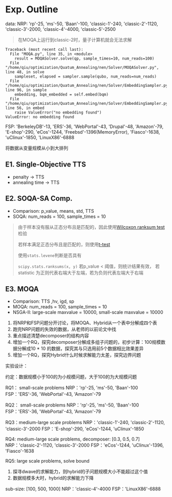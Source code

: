 # Exp. Outline

data: 
NRP: 'rp'-25, 'ms'-50, 'Baan'-100, 'classic-1'-240, 'classic-2'-1120, 'classic-3'-2000, 'classic-4'-4000, 'classic-5'-2500
> 在MOQA上运行到classic-2时，量子计算机就会无法求解
```
Traceback (most recent call last):
  File "MOQA.py", line 35, in <module>
    result = MOQASolver.solve(qp, sample_times=10, num_reads=100)
  File "/home/qiu/optimization/Quatum_Annealing/nen/Solver/MOQASolver.py", line 48, in solve
    sampleset, elapsed = sampler.sample(qubo, num_reads=num_reads)
  File "/home/qiu/optimization/Quatum_Annealing/nen/Solver/EmbeddingSampler.py", line 96, in sample
    embedding, bqm_embedded = self.embed(bqm)
  File "/home/qiu/optimization/Quatum_Annealing/nen/Solver/EmbeddingSampler.py", line 56, in embed
    raise ValueError("no embedding found")
ValueError: no embedding found
```

FSP: 'BerkeleyDB'-13, 'ERS'-36, 'WebPortal'-43, 'Drupal'-48, 'Amazon'-79, 'E-shop'-290, 'eCos'-1244, 'Freebsd'-1396(MemoryError), 
     'Fiasco'-1638, 'uClinux'-1850, 'LinuxX86'-6888

将数据从变量规模从小到大排列
     

## E1. Single-Objective TTS

* penalty -> TTS
* annealing time -> TTS

## E2. SOQA-SA Comp.

* Comparison: p_value, means, std, TTS
* SOQA: num_reads = 100, sample_times = 10
> 由于样本没有服从正态分布且是匹配的，因此使用[Wilcoxon ranksum test](https://docs.scipy.org/doc/scipy/reference/generated/scipy.stats.ranksums.html#scipy.stats.ranksums)检验
> 
> 若样本满足正态分布且是匹配的，则使用[t-test](https://docs.scipy.org/doc/scipy/reference/generated/scipy.stats.ttest_rel.html#scipy.stats.ttest_rel)
> 
> 使用``stats.levene``判断是否具有
> 
> ``scipy.stats.ranksums(x, y)``
> 若p_value < 阈值，则统计结果有效，
> 若statistic 为正则代表右端大于左端，若为负则代表左端大于右端

## E3. MOQA

* Comparison: TTS ,hv, igd, sp
* MOQA: num_reads = 100, sample_times = 10
* NSGA-II: large-scale maxvalue = 10000, small-scale maxvalue = 10000

1. 将NRP和FSP问题分开讨论，将MOQA、Hybrid从一个表中分解成四个表
2. 跑完NRP问题的失效的数据，从老师的以前论文中找
3. 重点描述清楚decomposer的结构内容
4. 增加一个RQ，探究decomposer分解成多组子问题的，初步计算：100规模数据分解成10 * 10 的数据，探究其与只选用前5个数据相比效果差异
5. 增加一个RQ，探究Hybrid什么时候求解能力太差，探究边界问题


实验设计：

约定：数据规模小于100的为小规模问题，大于100的为大规模问题

RQ1： small-scale problems
NRP：'rp'-25, 'ms'-50, 'Baan'-100
FSP：'ERS'-36, 'WebPortal'-43, 'Amazon'-79

RQ2： small-scale problems
NRP：'rp'-25, 'ms'-50, 'Baan'-100
FSP：'ERS'-36, 'WebPortal'-43, 'Amazon'-79

RQ3：medium-large scale problems
NRP：'classic-1'-240, 'classic-2'-1120, 'classic-3'-2000
FSP：'E-shop'-290, 'eCos'-1244, 'uClinux'-1850

RQ4: medium-large scale problems, decomposer: [0.3, 0.5, 0.7]
NRP：'classic-2'-1120, 'classic-3'-2000
FSP：'eCos'-1244, 'uClinux'-1396, 'Fiasco'-1638

RQ5: large scale problems, solve bound
1. 探寻dwave的求解能力，则hybrid的子问题规模大小不能超过这个值
2. 数据规模多大时，hybrid的求解能力下降

sub-size: [100, 500, 1000]
NRP：'classic-4'-4000
FSP：'LinuxX86'-6888

